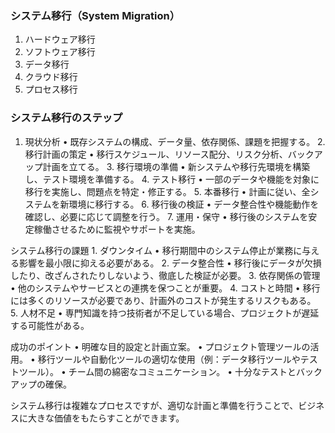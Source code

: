 ### システム移行（System Migration）
1. ハードウェア移行
2. ソフトウェア移行
3. データ移行
4. クラウド移行
5. プロセス移行

### システム移行のステップ
1.	現状分析
	•	既存システムの構成、データ量、依存関係、課題を把握する。
	2.	移行計画の策定
	•	移行スケジュール、リソース配分、リスク分析、バックアップ計画を立てる。
	3.	移行環境の準備
	•	新システムや移行先環境を構築し、テスト環境を準備する。
	4.	テスト移行
	•	一部のデータや機能を対象に移行を実施し、問題点を特定・修正する。
	5.	本番移行
	•	計画に従い、全システムを新環境に移行する。
	6.	移行後の検証
	•	データ整合性や機能動作を確認し、必要に応じて調整を行う。
	7.	運用・保守
	•	移行後のシステムを安定稼働させるために監視やサポートを実施。

システム移行の課題
	1.	ダウンタイム
	•	移行期間中のシステム停止が業務に与える影響を最小限に抑える必要がある。
	2.	データ整合性
	•	移行後にデータが欠損したり、改ざんされたりしないよう、徹底した検証が必要。
	3.	依存関係の管理
	•	他のシステムやサービスとの連携を保つことが重要。
	4.	コストと時間
	•	移行には多くのリソースが必要であり、計画外のコストが発生するリスクもある。
	5.	人材不足
	•	専門知識を持つ技術者が不足している場合、プロジェクトが遅延する可能性がある。

成功のポイント
	•	明確な目的設定と計画立案。
	•	プロジェクト管理ツールの活用。
	•	移行ツールや自動化ツールの適切な使用（例：データ移行ツールやテストツール）。
	•	チーム間の綿密なコミュニケーション。
	•	十分なテストとバックアップの確保。

システム移行は複雑なプロセスですが、適切な計画と準備を行うことで、ビジネスに大きな価値をもたらすことができます。
